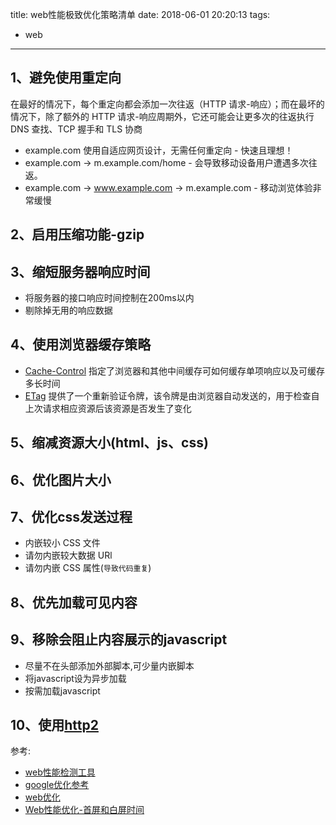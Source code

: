 title: web性能极致优化策略清单
date: 2018-06-01 20:20:13
tags:
  - web
---

## 1、避免使用重定向

在最好的情况下，每个重定向都会添加一次往返（HTTP 请求-响应）；而在最坏的情况下，除了额外的 HTTP 请求-响应周期外，它还可能会让更多次的往返执行 DNS 查找、TCP 握手和 TLS 协商

* example.com 使用自适应网页设计，无需任何重定向 - 快速且理想！
* example.com → m.example.com/home - 会导致移动设备用户遭遇多次往返。
* example.com → www.example.com → m.example.com - 移动浏览体验非常缓慢

## 2、启用压缩功能-gzip

## 3、缩短服务器响应时间

* 将服务器的接口响应时间控制在200ms以内
* 剔除掉无用的响应数据

## 4、使用浏览器缓存策略

* [Cache-Control](https://developers.google.com/web/fundamentals/performance/optimizing-content-efficiency/http-caching#cache-control) 指定了浏览器和其他中间缓存可如何缓存单项响应以及可缓存多长时间
* [ETag](https://developers.google.com/web/fundamentals/performance/optimizing-content-efficiency/http-caching#validating-cached-responses-with-etags) 提供了一个重新验证令牌，该令牌是由浏览器自动发送的，用于检查自上次请求相应资源后该资源是否发生了变化

## 5、缩减资源大小(html、js、css)

## 6、优化图片大小

## 7、优化css发送过程

  * 内嵌较小 CSS 文件
  * 请勿内嵌较大数据 URl
  * 请勿内嵌 CSS 属性(`导致代码重复`)

## 8、优先加载可见内容

## 9、移除会阻止内容展示的javascript

  * 尽量不在头部添加外部脚本,可少量内嵌脚本
  * 将javascript设为异步加载
  * 按需加载javascript

## 10、使用[http2](https://developers.google.com/web/fundamentals/performance/http2/)

参考:

* [web性能检测工具](https://developers.google.com/speed/pagespeed/insights/?url=https%3A%2F%2Fb.pingan.com.cn%2Faum%2Fmobile%2Findex.html)
* [google优化参考](https://developers.google.com/speed/docs/insights/LeverageBrowserCaching)
* [web优化](https://juejin.im/post/5b0b7d74518825158e173a0c)
* [Web性能优化-首屏和白屏时间](https://lz5z.com/Web%E6%80%A7%E8%83%BD%E4%BC%98%E5%8C%96-%E9%A6%96%E5%B1%8F%E5%92%8C%E7%99%BD%E5%B1%8F%E6%97%B6%E9%97%B4/)

